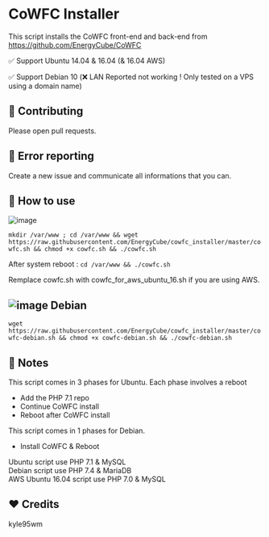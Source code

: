 CoWFC Installer
======

This script installs the CoWFC front-end and back-end from https://github.com/EnergyCube/CoWFC

✅ Support Ubuntu 14.04 & 16.04 (& 16.04 AWS)

✅ Support Debian 10 (❌ LAN Reported not working ! Only tested on a VPS using a domain name)

🔨 Contributing
-------

Please open pull requests.

🔧 Error reporting
-------

Create a new issue and communicate all informations that you can.

📝 How to use
-------

![image](https://upload.wikimedia.org/wikipedia/commons/thumb/9/9d/Ubuntu_logo.svg/100px-Ubuntu_logo.svg.png)

`mkdir /var/www ; cd /var/www && wget https://raw.githubusercontent.com/EnergyCube/cowfc_installer/master/cowfc.sh && chmod +x cowfc.sh && ./cowfc.sh`

After system reboot : `cd /var/www && ./cowfc.sh`

Remplace cowfc.sh with cowfc_for_aws_ubuntu_16.sh if you are using AWS.

![image](https://www.debian.org/logos/openlogo-nd-25.png) Debian
----

`wget https://raw.githubusercontent.com/EnergyCube/cowfc_installer/master/cowfc-debian.sh && chmod +x cowfc-debian.sh && ./cowfc-debian.sh`

📖 Notes
-------

This script comes in 3 phases for Ubuntu. Each phase involves a reboot
-	Add the PHP 7.1 repo
-	Continue CoWFC install
-	Reboot after CoWFC install

This script comes in 1 phases for Debian.
-	Install CoWFC & Reboot

Ubuntu script use PHP 7.1 & MySQL\
Debian script use PHP 7.4 & MariaDB\
AWS Ubuntu 16.04 script use PHP 7.0 & MySQL

❤️ Credits
-------
kyle95wm